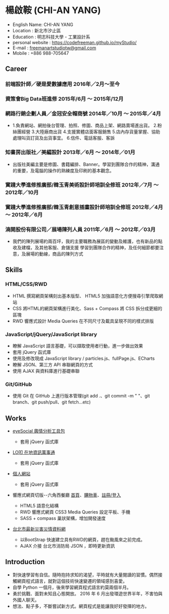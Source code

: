 # 楊啟鞍 (CHI-AN YANG)

* English Name: CHI-AN YANG
* Location : 新北市汐止區
* Education : 明志科技大學 - 工業設計系
* personal website : https://codefreeman.github.io/myStudio/
* E-mail : freemanartstudiotw@gmail.com
* Mobile : +886 988-705647

## Career

### 前端設計師／硬是愛數據應用 2016年／2月～至今

### 資策會Big Data班進修 2015年/6月 ～ 2015年/12月

### 網路行銷企劃人員／金冠安全帽商號 2014年／10月 ～ 2015年／4月
* 1.負責網站、網拍後台管理、拍照、修圖、商品上架、網路賣場進出貨。 2.粉絲團經營 3.大陸廠商出貨 4.支援實體店面客服銷售 5.店內存貨量掌握、協助處理叫貨訂貨及出貨事宜。 6.信件、電話客服、客訴

### 知書房出版社／美編設計 2013年／6月 ～ 2014年／01月
* 出版社美編主要是修圖、書籍編排、Banner。學習到團隊合作的精神，溝通的重要，及電腦的操作的熟練度及印刷的基本觀念。

### 實踐大學進修推廣部/韓玉青美術設計師培訓全修班 2012年／7月 ～ 2012年／10月
### 實踐大學進修推廣部/韓玉青創意插畫設計師培訓全修班 2012年／4月 ～ 2012年／6月

### 湳開股份有限公司／展場陳列人員 2011年／6月 ～ 2012年／03月
* 我們的陳列展場約兩百坪，我的主要職務為展區的變動及維護，也有新品的點收及建檔，及其他客服、倉儲支援
學習到團隊合作的精神，及任何細節都要注意，及展場的動線，商品的陳列方式

## Skills

### HTML/CSS/RWD

* HTML 撰寫網頁架構刻出基本版型、 HTML5 加強語意化方便搜尋引擎爬取網站
* CSS 將HTML的網頁架構進行美化、Sass + Compass 將 CSS 拆分成更細的區塊
* RWD 響應式設計 Media Queries 在不同尺寸及載具呈現不同的樣式排版

### JavaScript/jQuery/JavaScript library

* 瞭解 JavaScript 語言基礎，可以擷取使用者行動，進一步做出效果
* 套用 jQuery 函式庫
* 使用及修改現成 JavaScript library / particles.js、fullPage.js、ECharts
* 瞭解 JSON、第三方 API 串聯網頁的方式
* 使用 AJAX 與資料庫進行基礎串聯

### Git/GitHub

* 使用 Git 在 GitHub 上進行版本管理(git add .、git commit -m " "、git branch、git push/pull、git fetch...etc)

## Works

- <a href="https://eyesocial.insighteye.com.tw/" target="_blank">eyeSocial 輿情分析工具包</a>
  - 套用 jQuery 函式庫

- <a href="https://loop.ap.ngrok.io/" target="_blank">LO叩 在地資訊萬事通</a>
  - 套用 jQuery 函式庫

- <a href="https://codefreeman.github.io/personalWebsite/" target="_blank">個人網站</a>

  - 套用 jQuery 函式庫

- 響應式網頁切版--六角西餐廳 <a href="https://codefreeman.github.io/hex-RWD/" target="_blank">首頁</a>、<a href="https://codefreeman.github.io/hex-RWD/cart.html" target="_blank">購物車</a>、<a href="https://codefreeman.github.io/hex-RWD/registerLogin.html" target="_blank">註冊/登入</a>

  - HTML5 語意化結構
  - RWD 響應式網頁 CSS3 Media Queries 設定平板、手機
  - SASS + compass 巢狀架構，增加開發速度

- <a href="https://codefreeman.github.io/bootstrapPracticing01/" target="_blank">台北市最新災害災情資料網</a>

  - 以BootStrap 快速建立具有RWD的網頁，趕在颱風來之前完成。
  - AJAX 介接 台北市消防局 JSON ，即時更新資訊

## Introduction

* 對快速學習有自信。隨時抱持求知的渴望，平時就有大量閱讀的習慣。偶然接觸網頁程式語言，就對這個技術快速變遷的領域感到喜愛。
* 自學 Python 一個月，後來學習網頁程式語言約莫兩個半月。
* 勇於挑戰、面對未知且心態開放。 2016 年 6 月出發環遊世界半年，不害怕與外國人聊天。
* 想法、點子多，不斷嘗試新方式。網頁程式是能讓我好好發揮的地方。
